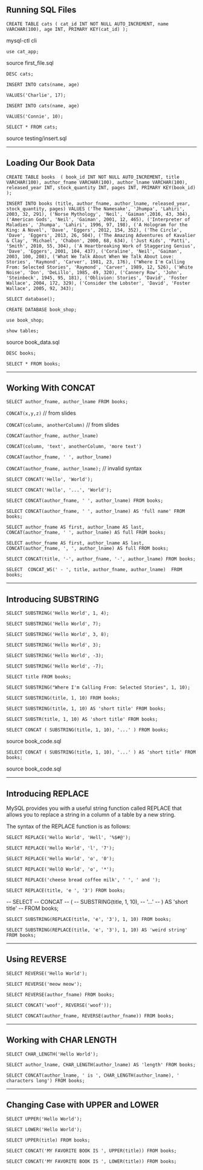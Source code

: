 
## Running SQL Files

`CREATE TABLE cats
    (
        cat_id INT NOT NULL AUTO_INCREMENT,
        name VARCHAR(100),
        age INT,
        PRIMARY KEY(cat_id)
    );`


<p>  mysql-ctl cli  </p>

`use cat_app;`

<p> source first_file.sql  </p> 

`DESC cats;`

`INSERT INTO cats(name, age)`

`VALUES('Charlie', 17);`

`INSERT INTO cats(name, age)`

`VALUES('Connie', 10);`

`SELECT * FROM cats;`

<p> source testing/insert.sql  </p>

<hr>

## Loading Our Book Data


`CREATE TABLE books 
    (
        book_id INT NOT NULL AUTO_INCREMENT,
        title VARCHAR(100),
        author_fname VARCHAR(100),
        author_lname VARCHAR(100),
        released_year INT,
        stock_quantity INT,
        pages INT,
        PRIMARY KEY(book_id)
    );`



`INSERT INTO books (title, author_fname, author_lname, released_year, stock_quantity, pages)
VALUES
('The Namesake', 'Jhumpa', 'Lahiri', 2003, 32, 291),
('Norse Mythology', 'Neil', 'Gaiman',2016, 43, 304),
('American Gods', 'Neil', 'Gaiman', 2001, 12, 465),
('Interpreter of Maladies', 'Jhumpa', 'Lahiri', 1996, 97, 198),
('A Hologram for the King: A Novel', 'Dave', 'Eggers', 2012, 154, 352),
('The Circle', 'Dave', 'Eggers', 2013, 26, 504),
('The Amazing Adventures of Kavalier & Clay', 'Michael', 'Chabon', 2000, 68, 634),
('Just Kids', 'Patti', 'Smith', 2010, 55, 304),
('A Heartbreaking Work of Staggering Genius', 'Dave', 'Eggers', 2001, 104, 437),
('Coraline', 'Neil', 'Gaiman', 2003, 100, 208),
('What We Talk About When We Talk About Love: Stories', 'Raymond', 'Carver', 1981, 23, 176),
("Where I'm Calling From: Selected Stories", 'Raymond', 'Carver', 1989, 12, 526),
('White Noise', 'Don', 'DeLillo', 1985, 49, 320),
('Cannery Row', 'John', 'Steinbeck', 1945, 95, 181),
('Oblivion: Stories', 'David', 'Foster Wallace', 2004, 172, 329),
('Consider the Lobster', 'David', 'Foster Wallace', 2005, 92, 343);`


`SELECT database();`

`CREATE DATABASE book_shop;`

`use book_shop;`

`show tables;`

<p>  source book_data.sql  </p>

`DESC books;`

`SELECT * FROM books;`

<hr>

## Working With CONCAT

`SELECT author_fname, author_lname FROM books;`

`CONCAT(x,y,z)` // from slides

`CONCAT(column, anotherColumn)` // from slides

`CONCAT(author_fname, author_lname)`

`CONCAT(column, 'text', anotherColumn, 'more text')`

`CONCAT(author_fname, ' ', author_lname)`

`CONCAT(author_fname, author_lname);` // invalid syntax

`SELECT CONCAT('Hello', 'World');`

`SELECT CONCAT('Hello', '...', 'World');`

`SELECT
  CONCAT(author_fname, ' ', author_lname)
FROM books;`

`SELECT
  CONCAT(author_fname, ' ', author_lname)
  AS 'full name'
FROM books;`

`SELECT author_fname AS first, author_lname AS last, 
  CONCAT(author_fname, ' ', author_lname) AS full
FROM books;`

`SELECT author_fname AS first, author_lname AS last, 
  CONCAT(author_fname, ', ', author_lname) AS full
FROM books;`

`SELECT CONCAT(title, '-', author_fname, '-', author_lname) FROM books;`

`SELECT 
    CONCAT_WS(' - ', title, author_fname, author_lname) 
FROM books;`


<hr>

## Introducing SUBSTRING

`SELECT SUBSTRING('Hello World', 1, 4);`

`SELECT SUBSTRING('Hello World', 7);`

`SELECT SUBSTRING('Hello World', 3, 8);`

`SELECT SUBSTRING('Hello World', 3);`

`SELECT SUBSTRING('Hello World', -3);`

`SELECT SUBSTRING('Hello World', -7);`

`SELECT title FROM books;`

`SELECT SUBSTRING("Where I'm Calling From: Selected Stories", 1, 10);`

`SELECT SUBSTRING(title, 1, 10) FROM books;`

`SELECT SUBSTRING(title, 1, 10) AS 'short title' FROM books;`

`SELECT SUBSTR(title, 1, 10) AS 'short title' FROM books;`

`SELECT CONCAT
    (
        SUBSTRING(title, 1, 10),
        '...'
    )
FROM books;`

<p> source book_code.sql  </p>

`SELECT CONCAT
    (
        SUBSTRING(title, 1, 10),
        '...'
    ) AS 'short title'
FROM books;`

<p> source book_code.sql  </p> 

<hr>

## Introducing REPLACE

<p>  
 MySQL provides you with a useful string function called REPLACE that allows you to replace a string in a column of a table by a new string.
</p>

<p>  The syntax of the REPLACE function is as follows: </p>


`SELECT REPLACE('Hello World', 'Hell', '%$#@');`

`SELECT REPLACE('Hello World', 'l', '7');`

`SELECT REPLACE('Hello World', 'o', '0');`

`SELECT REPLACE('HellO World', 'o', '*');`

`SELECT
  REPLACE('cheese bread coffee milk', ' ', ' and ');`

`SELECT REPLACE(title, 'e ', '3') FROM books;`

-- SELECT
--    CONCAT
--    (
--        SUBSTRING(title, 1, 10),
--        '...'
--    ) AS 'short title'
-- FROM books;

`SELECT
    SUBSTRING(REPLACE(title, 'e', '3'), 1, 10)
FROM books;`

`SELECT
    SUBSTRING(REPLACE(title, 'e', '3'), 1, 10) AS 'weird string'
FROM books;`

<hr>



## Using REVERSE


`SELECT REVERSE('Hello World');`

`SELECT REVERSE('meow meow');`

`SELECT REVERSE(author_fname) FROM books;`

`SELECT CONCAT('woof', REVERSE('woof'));`

`SELECT CONCAT(author_fname, REVERSE(author_fname)) FROM books;`

<hr>

## Working with CHAR LENGTH

`SELECT CHAR_LENGTH('Hello World');`

`SELECT author_lname, CHAR_LENGTH(author_lname) AS 'length' FROM books;`

`SELECT CONCAT(author_lname, ' is ', CHAR_LENGTH(author_lname), ' characters long') FROM books;`

<hr>

## Changing Case with UPPER and LOWER

`SELECT UPPER('Hello World');`

`SELECT LOWER('Hello World');`

`SELECT UPPER(title) FROM books;`

`SELECT CONCAT('MY FAVORITE BOOK IS ', UPPER(title)) FROM books;`

`SELECT CONCAT('MY FAVORITE BOOK IS ', LOWER(title)) FROM books;`




